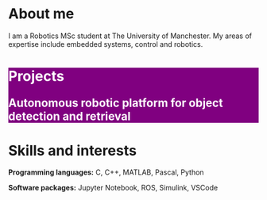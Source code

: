 <html>
<head>
  <style>
    .myDiv {
      background-color: purple; color: white; max-width: 1500px; margin: auto;
    }
  </style>
</head>
  
<body>
  <h1>About me</h1>
  <p>I am a Robotics MSc student at The University of Manchester. My areas of expertise include embedded systems, control and robotics.</p>

  <div class="myDiv">
    <h1>Projects</h1>
    <p style="font-size:160%;"><b>Autonomous robotic platform for object detection and retrieval</b></p>
  </div>

<h1>Skills and interests</h1>
<p><b>Programming languages:</b> C, C++, MATLAB, Pascal, Python</p>
<p><b>Software packages:</b> Jupyter Notebook, ROS, Simulink, VSCode</p>
  
</body>


</html>
